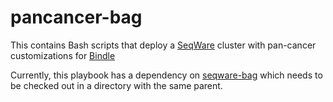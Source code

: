 pancancer-bag
=============

This contains Bash scripts that deploy a [SeqWare](https://github.com/SeqWare) cluster with pan-cancer customizations for [Bindle](https://github.com/CloudBindle/Bindle)

Currently, this playbook has a dependency on [seqware-bag](https://github.com/SeqWare/seqware-bag) which needs to be checked out in a directory with the same parent. 
